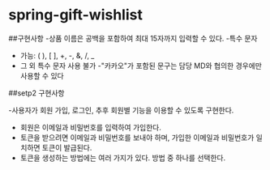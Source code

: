 # spring-gift-wishlist
##구현사항
-상품 이름은 공백을 포함하여 최대 15자까지 입력할 수 있다.
-특수 문자
-   가능: ( ), [ ], +, -, &, /, _
-   그 외 특수 문자 사용 불가
-"카카오"가 포함된 문구는 담당 MD와 협의한 경우에만 사용할 수 있다

##setp2 구현사항

-사용자가 회원 가입, 로그인, 추후 회원별 기능을 이용할 수 있도록 구현한다.

- 회원은 이메일과 비밀번호를 입력하여 가입한다.
- 토큰을 받으려면 이메일과 비밀번호를 보내야 하며, 가입한 이메일과 비밀번호가 일치하면 토큰이 발급된다.
- 토큰을 생성하는 방법에는 여러 가지가 있다. 방법 중 하나를 선택한다.